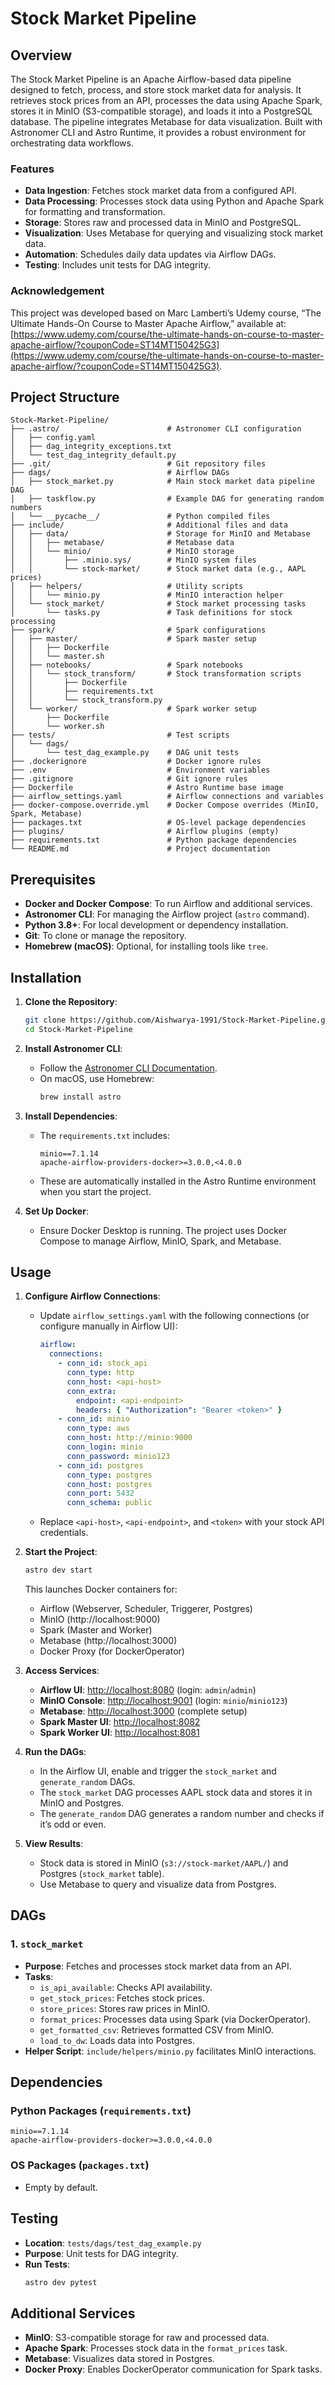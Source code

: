 

# Stock Market Pipeline

## Overview

The Stock Market Pipeline is an Apache Airflow-based data pipeline designed to fetch, process, and store stock market data for analysis. It retrieves stock prices from an API, processes the data using Apache Spark, stores it in MinIO (S3-compatible storage), and loads it into a PostgreSQL database. The pipeline integrates Metabase for data visualization. Built with Astronomer CLI and Astro Runtime, it provides a robust environment for orchestrating data workflows.

### Features
- **Data Ingestion**: Fetches stock market data from a configured API.
- **Data Processing**: Processes stock data using Python and Apache Spark for formatting and transformation.
- **Storage**: Stores raw and processed data in MinIO and PostgreSQL.
- **Visualization**: Uses Metabase for querying and visualizing stock market data.
- **Automation**: Schedules daily data updates via Airflow DAGs.
- **Testing**: Includes unit tests for DAG integrity.

### Acknowledgement
This project was developed based on Marc Lamberti’s Udemy course, “The Ultimate Hands-On Course to Master Apache Airflow,” available at: [https://www.udemy.com/course/the-ultimate-hands-on-course-to-master-apache-airflow/?couponCode=ST14MT150425G3](https://www.udemy.com/course/the-ultimate-hands-on-course-to-master-apache-airflow/?couponCode=ST14MT150425G3).

## Project Structure

```
Stock-Market-Pipeline/
├── .astro/                        # Astronomer CLI configuration
│   ├── config.yaml
│   ├── dag_integrity_exceptions.txt
│   └── test_dag_integrity_default.py
├── .git/                          # Git repository files
├── dags/                          # Airflow DAGs
│   ├── stock_market.py            # Main stock market data pipeline DAG
│   ├── taskflow.py                # Example DAG for generating random numbers
│   └── __pycache__/               # Python compiled files
├── include/                       # Additional files and data
│   ├── data/                      # Storage for MinIO and Metabase
│   │   ├── metabase/              # Metabase data
│   │   └── minio/                 # MinIO storage
│   │       ├── .minio.sys/        # MinIO system files
│   │       └── stock-market/      # Stock market data (e.g., AAPL prices)
│   ├── helpers/                   # Utility scripts
│   │   └── minio.py               # MinIO interaction helper
│   └── stock_market/              # Stock market processing tasks
│       └── tasks.py               # Task definitions for stock processing
├── spark/                         # Spark configurations
│   ├── master/                    # Spark master setup
│   │   ├── Dockerfile
│   │   └── master.sh
│   ├── notebooks/                 # Spark notebooks
│   │   └── stock_transform/       # Stock transformation scripts
│   │       ├── Dockerfile
│   │       ├── requirements.txt
│   │       └── stock_transform.py
│   └── worker/                    # Spark worker setup
│       ├── Dockerfile
│       └── worker.sh
├── tests/                         # Test scripts
│   └── dags/
│       └── test_dag_example.py    # DAG unit tests
├── .dockerignore                  # Docker ignore rules
├── .env                           # Environment variables
├── .gitignore                     # Git ignore rules
├── Dockerfile                     # Astro Runtime base image
├── airflow_settings.yaml          # Airflow connections and variables
├── docker-compose.override.yml    # Docker Compose overrides (MinIO, Spark, Metabase)
├── packages.txt                   # OS-level package dependencies
├── plugins/                       # Airflow plugins (empty)
├── requirements.txt               # Python package dependencies
└── README.md                      # Project documentation
```

## Prerequisites

- **Docker and Docker Compose**: To run Airflow and additional services.
- **Astronomer CLI**: For managing the Airflow project (`astro` command).
- **Python 3.8+**: For local development or dependency installation.
- **Git**: To clone or manage the repository.
- **Homebrew (macOS)**: Optional, for installing tools like `tree`.

## Installation

1. **Clone the Repository**:
   ```bash
   git clone https://github.com/Aishwarya-1991/Stock-Market-Pipeline.git
   cd Stock-Market-Pipeline
   ```

2. **Install Astronomer CLI**:
   - Follow the [Astronomer CLI Documentation](https://docs.astronomer.io/astro/cli/install-cli).
   - On macOS, use Homebrew:
     ```bash
     brew install astro
     ```

3. **Install Dependencies**:
   - The `requirements.txt` includes:
     ```
     minio==7.1.14
     apache-airflow-providers-docker>=3.0.0,<4.0.0
     ```
   - These are automatically installed in the Astro Runtime environment when you start the project.

4. **Set Up Docker**:
   - Ensure Docker Desktop is running. The project uses Docker Compose to manage Airflow, MinIO, Spark, and Metabase.

## Usage

1. **Configure Airflow Connections**:
   - Update `airflow_settings.yaml` with the following connections (or configure manually in Airflow UI):
     ```yaml
     airflow:
       connections:
         - conn_id: stock_api
           conn_type: http
           conn_host: <api-host>
           conn_extra:
             endpoint: <api-endpoint>
             headers: { "Authorization": "Bearer <token>" }
         - conn_id: minio
           conn_type: aws
           conn_host: http://minio:9000
           conn_login: minio
           conn_password: minio123
         - conn_id: postgres
           conn_type: postgres
           conn_host: postgres
           conn_port: 5432
           conn_schema: public
     ```
   - Replace `<api-host>`, `<api-endpoint>`, and `<token>` with your stock API credentials.

2. **Start the Project**:
   ```bash
   astro dev start
   ```
   This launches Docker containers for:
   - Airflow (Webserver, Scheduler, Triggerer, Postgres)
   - MinIO (http://localhost:9000)
   - Spark (Master and Worker)
   - Metabase (http://localhost:3000)
   - Docker Proxy (for DockerOperator)

3. **Access Services**:
   - **Airflow UI**: [http://localhost:8080](http://localhost:8080) (login: `admin`/`admin`)
   - **MinIO Console**: [http://localhost:9001](http://localhost:9001) (login: `minio`/`minio123`)
   - **Metabase**: [http://localhost:3000](http://localhost:3000) (complete setup)
   - **Spark Master UI**: [http://localhost:8082](http://localhost:8082)
   - **Spark Worker UI**: [http://localhost:8081](http://localhost:8081)

4. **Run the DAGs**:
   - In the Airflow UI, enable and trigger the `stock_market` and `generate_random` DAGs.
   - The `stock_market` DAG processes AAPL stock data and stores it in MinIO and Postgres.
   - The `generate_random` DAG generates a random number and checks if it’s odd or even.

5. **View Results**:
   - Stock data is stored in MinIO (`s3://stock-market/AAPL/`) and Postgres (`stock_market` table).
   - Use Metabase to query and visualize data from Postgres.

## DAGs

### 1. `stock_market`
- **Purpose**: Fetches and processes stock market data from an API.
- **Tasks**:
  - `is_api_available`: Checks API availability.
  - `get_stock_prices`: Fetches stock prices.
  - `store_prices`: Stores raw prices in MinIO.
  - `format_prices`: Processes data using Spark (via DockerOperator).
  - `get_formatted_csv`: Retrieves formatted CSV from MinIO.
  - `load_to_dw`: Loads data into Postgres.
- **Helper Script**: `include/helpers/minio.py` facilitates MinIO interactions.

## Dependencies

### Python Packages (`requirements.txt`)
```
minio==7.1.14
apache-airflow-providers-docker>=3.0.0,<4.0.0
```

### OS Packages (`packages.txt`)
- Empty by default.

## Testing

- **Location**: `tests/dags/test_dag_example.py`
- **Purpose**: Unit tests for DAG integrity.
- **Run Tests**:
  ```bash
  astro dev pytest
  ```

## Additional Services

- **MinIO**: S3-compatible storage for raw and processed data.
- **Apache Spark**: Processes stock data in the `format_prices` task.
- **Metabase**: Visualizes data stored in Postgres.
- **Docker Proxy**: Enables DockerOperator communication for Spark tasks.

